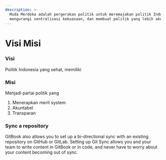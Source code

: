 ```yaml
---
description: >-
  Muda Merdeka adalah pergerakan politik untuk meremajakan politik Indonesia,
  mengurangi sentralisasi kekuasaan, dan membuat politik yang lebih akuntabel.
---
```


# Visi Misi

### Visi

Politik Indonesia yang sehat, memiliki

### Misi

Menjadi partai politik yang

1. Menerapkan merit system
2. Akuntabel
3. Transparan

### Sync a repository

GitBook also allows you to set up a bi-directional sync with an existing repository on GitHub or GitLab. Setting up Git Sync allows you and your team to write content in GitBook or in code, and never have to worry about your content becoming out of sync.
